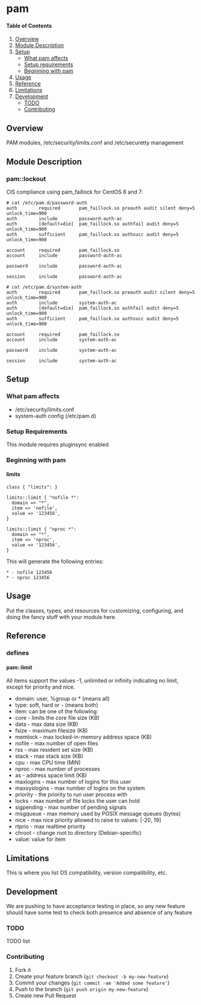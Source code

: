 # pam

#### Table of Contents

1. [Overview](#overview)
2. [Module Description](#module-description)
3. [Setup](#setup)
    * [What pam affects](#what-pam-affects)
    * [Setup requirements](#setup-requirements)
    * [Beginning with pam](#beginning-with-pam)
4. [Usage](#usage)
5. [Reference](#reference)
5. [Limitations](#limitations)
6. [Development](#development)
    * [TODO](#todo)
    * [Contributing](#contributing)

## Overview

PAM modules, /etc/security/limits.conf and /etc/securetty management

## Module Description

### pam::lockout

CIS compliance using pam_faillock for CentOS 6 and 7:

```
# cat /etc/pam.d/password-auth
auth        required       pam_faillock.so preauth audit silent deny=5 unlock_time=900
auth        include        password-auth-ac
auth        [default=die]  pam_faillock.so authfail audit deny=5 unlock_time=900
auth        sufficient     pam_faillock.so authsucc audit deny=5 unlock_time=900

account     required       pam_faillock.so
account     include        password-auth-ac

password    include        password-auth-ac

session     include        password-auth-ac
```

```
# cat /etc/pam.d/system-auth
auth        required       pam_faillock.so preauth audit silent deny=5 unlock_time=900
auth        include        system-auth-ac
auth        [default=die]  pam_faillock.so authfail audit deny=5 unlock_time=900
auth        sufficient     pam_faillock.so authsucc audit deny=5 unlock_time=900

account     required       pam_faillock.so
account     include        system-auth-ac

password    include        system-auth-ac

session     include        system-auth-ac
```

## Setup

### What pam affects

* /etc/security/limits.conf
* system-auth config (/etc/pam.d)

### Setup Requirements

This module requires pluginsync enabled

### Beginning with pam

#### limits

```puppet
class { "limits": }

limits::limit { "nofile *":
  domain => "*",
  item => 'nofile',
  value => '123456',
}

limits::limit { "nproc *":
  domain => "*",
  item => 'nproc',
  value => '123456',
}
```

This will generate the following entries:

```
* - nofile 123456
* - nproc 123456
```

## Usage

Put the classes, types, and resources for customizing, configuring, and doing
the fancy stuff with your module here.

## Reference

### defines

#### pam::limit

All items support the values -1, unlimited or infinity indicating no limit, except for priority and nice.  

* domain: user, %group or * (means all)
* type: soft, hard or - (means both)
* item: can be one of the following:
 * core - limits the core file size (KB)
 * data - max data size (KB)
 * fsize - maximum filesize (KB)
 * memlock - max locked-in-memory address space (KB)
 * nofile - max number of open files
 * rss - max resident set size (KB)
 * stack - max stack size (KB)
 * cpu - max CPU time (MIN)
 * nproc - max number of processes
 * as - address space limit (KB)
 * maxlogins - max number of logins for this user
 * maxsyslogins - max number of logins on the system
 * priority - the priority to run user process with
 * locks - max number of file locks the user can hold
 * sigpending - max number of pending signals
 * msgqueue - max memory used by POSIX message queues (bytes)
 * nice - max nice priority allowed to raise to values: [-20, 19]
 * rtprio - max realtime priority
 * chroot - change root to directory (Debian-specific)
* value: value for item

## Limitations

This is where you list OS compatibility, version compatibility, etc.

## Development

We are pushing to have acceptance testing in place, so any new feature should
have some test to check both presence and absence of any feature

### TODO

TODO list

### Contributing

1. Fork it
2. Create your feature branch (`git checkout -b my-new-feature`)
3. Commit your changes (`git commit -am 'Added some feature'`)
4. Push to the branch (`git push origin my-new-feature`)
5. Create new Pull Request
